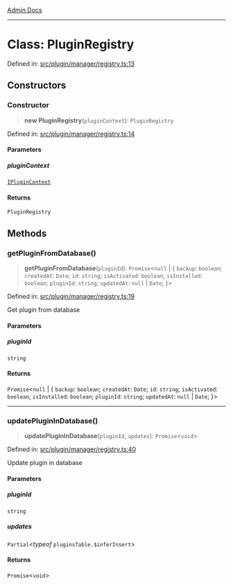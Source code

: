 [Admin Docs](/)

***

# Class: PluginRegistry

Defined in: [src/plugin/manager/registry.ts:13](https://github.com/Sourya07/talawa-api/blob/3df16fa5fb47e8947dc575f048aef648ae9ebcf8/src/plugin/manager/registry.ts#L13)

## Constructors

### Constructor

> **new PluginRegistry**(`pluginContext`): `PluginRegistry`

Defined in: [src/plugin/manager/registry.ts:14](https://github.com/Sourya07/talawa-api/blob/3df16fa5fb47e8947dc575f048aef648ae9ebcf8/src/plugin/manager/registry.ts#L14)

#### Parameters

##### pluginContext

[`IPluginContext`](../../../types/interfaces/IPluginContext.md)

#### Returns

`PluginRegistry`

## Methods

### getPluginFromDatabase()

> **getPluginFromDatabase**(`pluginId`): `Promise`\<`null` \| \{ `backup`: `boolean`; `createdAt`: `Date`; `id`: `string`; `isActivated`: `boolean`; `isInstalled`: `boolean`; `pluginId`: `string`; `updatedAt`: `null` \| `Date`; \}\>

Defined in: [src/plugin/manager/registry.ts:19](https://github.com/Sourya07/talawa-api/blob/3df16fa5fb47e8947dc575f048aef648ae9ebcf8/src/plugin/manager/registry.ts#L19)

Get plugin from database

#### Parameters

##### pluginId

`string`

#### Returns

`Promise`\<`null` \| \{ `backup`: `boolean`; `createdAt`: `Date`; `id`: `string`; `isActivated`: `boolean`; `isInstalled`: `boolean`; `pluginId`: `string`; `updatedAt`: `null` \| `Date`; \}\>

***

### updatePluginInDatabase()

> **updatePluginInDatabase**(`pluginId`, `updates`): `Promise`\<`void`\>

Defined in: [src/plugin/manager/registry.ts:40](https://github.com/Sourya07/talawa-api/blob/3df16fa5fb47e8947dc575f048aef648ae9ebcf8/src/plugin/manager/registry.ts#L40)

Update plugin in database

#### Parameters

##### pluginId

`string`

##### updates

`Partial`\<*typeof* `pluginsTable.$inferInsert`\>

#### Returns

`Promise`\<`void`\>
